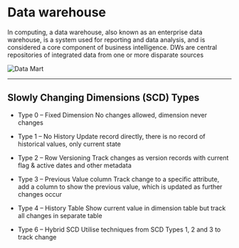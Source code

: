 # Data warehouse
In computing, a data warehouse, also known as an enterprise data warehouse, is a system used for reporting and data analysis, and is considered a core component of business intelligence. DWs are central repositories of integrated data from one or more disparate sources

![Data Mart](Data_Warehouse.jpg)


---

## Slowly Changing Dimensions (SCD) Types

- Type 0 – Fixed Dimension
No changes allowed, dimension never changes

- Type 1 – No History
Update record directly, there is no record of historical values, only current state

- Type 2 – Row Versioning
Track changes as version records with current flag & active dates and other metadata

- Type 3 – Previous Value column
Track change to a specific attribute, add a column to show the previous value, which is updated as further changes occur

- Type 4 – History Table
Show current value in dimension table but track all changes in separate table

- Type 6 – Hybrid SCD
Utilise techniques from SCD Types 1, 2 and 3 to track change
